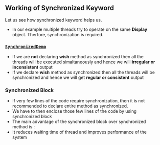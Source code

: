 ## Working of Synchronized Keyword
Let us see how synchronized keyword helps us.
- In our example multiple threads try to operate on the same **Display** object. Therfore, synchronization is required.

### [`SynchronizedDemo`](./SynchronizedDemo.java) 
- If we are **not** declaring **wish** method as synchronized then all the threads will be executed simaltaneously and hence we will **irregular or inconsistent** output
- If we declare **wish** method as synchronized then all the threads will be synchronized and hence we will get **regular or consistent** output

### Synchronized Block
- If very few lines of the code require synchronization, then it is not recommended to declare entire method as synchronized.
- We have to then enclose those few lines of the code by using synchronized block
- The main advantage of the synchronized block over synchronized method is :
- It reduces waiting time of thread and improves performance of the system